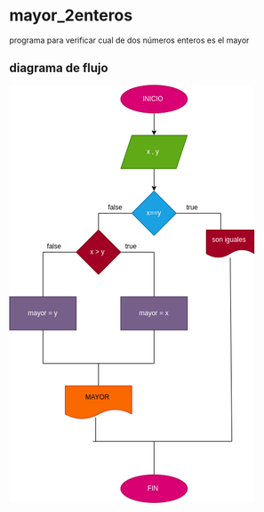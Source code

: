 # mayor_2enteros
programa para verificar cual de dos números enteros es el mayor 

## diagrama de flujo 
![diagrama de flujo](diagrama.png "diagrama de flujo")

